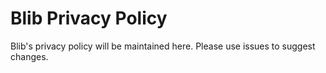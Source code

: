 Blib Privacy Policy
===================

Blib's privacy policy will be maintained here. Please use issues to suggest changes.
